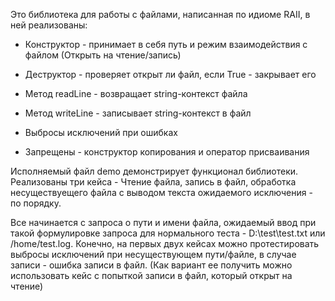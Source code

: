 Это библиотека для работы с файлами, написанная по идиоме RAII, в ней реализованы:

- Конструктор - принимает в себя путь и режим взаимодействия с файлом (Открыть на чтение/запись)

- Деструктор - проверяет открыт ли файл, если True - закрывает его

- Метод readLine - возвращает string-контекст файла

- Метод writeLine - записывает string-контекст в файл

- Выбросы исключений при ошибках

- Запрещены - конструктор копирования и оператор присваивания

Исполняемый файл demo демонстрирует функционал библиотеки. Реализованы три кейса - Чтение файла, запись в файл, обработка несуществуещего файла с выводом текста ожидаемого исключения - по порядку.

Все начинается с запроса о пути и имени файла, ожидаемый ввод при такой формулировке запроса для нормального теста - D:\test\test.txt или /home/test.log. 
Конечно, на первых двух кейсах можно протестировать выбросы исключений при несуществующем пути/файле, в случае записи - ошибка записи в файл. (Как вариант ее получить можно использовать кейс с попыткой записи в файл, который открыт на чтение)
